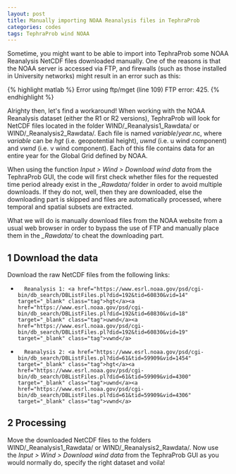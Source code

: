```yaml
---
layout: post
title: Manually importing NOAA Reanalysis files in TephraProb
categories: codes
tags: TephraProb wind NOAA
---
```


Sometime, you might want to be able to import into TephraProb some NOAA Reanalysis NetCDF files downloaded manually. One of the reasons is that the NOAA server is accessed via FTP, and firewalls (such as those installed in University networks) might result in an error such as this:

{% highlight matlab %}
Error using ftp/mget (line 109)
FTP error: 425.
{% endhighlight %}

Alrighty then, let's find a workaround! When working with the NOAA Reanalysis dataset (either the R1 or R2 versions), TephraProb will look for NetCDF files located in the folder WIND/_Reanalysis1_Rawdata/ or WIND/_Reanalysis2_Rawdata/. Each file is named *variable*/*year*.nc, where *variable* can be *hgt* (i.e. geopotential height), *uwnd* (i.e. u wind component) and *vwnd* (i.e. v wind component). Each of this file contains data for an entire year for the Global Grid defined by NOAA. 

When using the function *Input > Wind > Download wind data* from the TephraProb GUI, the code will first check whether files for the requested time period already exist in the *_Rawdata/* folder in order to avoid multiple downloads. If they do not, well, then they are downloaded, else the downloading part is skipped and files are automatically processed, where temporal and spatial subsets are extracted. 

What we will do is manually download files from the NOAA website from a usual web browser in order to bypass the use of FTP and manually place them in the *_Rawdata/* to cheat the downloading part.

## 1 Download the data
Download the raw NetCDF files from the following links:
*		Reanalysis 1: <a href="https://www.esrl.noaa.gov/psd/cgi-bin/db_search/DBListFiles.pl?did=192&tid=60830&vid=14" target="_blank" class="tag">hgt</a><a href="https://www.esrl.noaa.gov/psd/cgi-bin/db_search/DBListFiles.pl?did=192&tid=60830&vid=18" target="_blank" class="tag">uwnd</a><a href="https://www.esrl.noaa.gov/psd/cgi-bin/db_search/DBListFiles.pl?did=192&tid=60830&vid=19" target="_blank" class="tag">vwnd</a>
*		Reanalysis 2: <a href="https://www.esrl.noaa.gov/psd/cgi-bin/db_search/DBListFiles.pl?did=61&tid=59909&vid=1454" target="_blank" class="tag">hgt</a><a href="https://www.esrl.noaa.gov/psd/cgi-bin/db_search/DBListFiles.pl?did=61&tid=59909&vid=4300" target="_blank" class="tag">uwnd</a><a href="https://www.esrl.noaa.gov/psd/cgi-bin/db_search/DBListFiles.pl?did=61&tid=59909&vid=4306" target="_blank" class="tag">vwnd</a>


## 2 Processing
Move the downloaded NetCDF files to the folders WIND/_Reanalysis1_Rawdata/ or WIND/_Reanalysis2_Rawdata/. Now use the *Input > Wind > Download wind data* from the TephraProb GUI as you would normally do, specify the right dataset and voila!